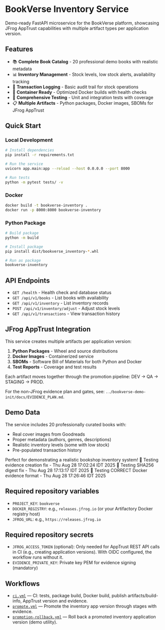 # BookVerse Inventory Service

Demo-ready FastAPI microservice for the BookVerse platform, showcasing JFrog AppTrust capabilities with multiple artifact types per application version.

## Features

- 📚 **Complete Book Catalog** - 20 professional demo books with realistic metadata
- 📊 **Inventory Management** - Stock levels, low stock alerts, availability tracking
- 🔄 **Transaction Logging** - Basic audit trail for stock operations
- 🐳 **Container Ready** - Optimized Docker builds with health checks
- 🧪 **Comprehensive Testing** - Unit and integration tests with coverage
- 📋 **Multiple Artifacts** - Python packages, Docker images, SBOMs for JFrog AppTrust

## Quick Start

### Local Development
```bash
# Install dependencies
pip install -r requirements.txt

# Run the service
uvicorn app.main:app --reload --host 0.0.0.0 --port 8000

# Run tests
python -m pytest tests/ -v
```

### Docker
```bash
docker build -t bookverse-inventory .
docker run -p 8000:8000 bookverse-inventory
```

### Python Package
```bash
# Build package
python -m build

# Install package
pip install dist/bookverse_inventory-*.whl

# Run as package
bookverse-inventory
```

## API Endpoints

- `GET /health` - Health check and database status
- `GET /api/v1/books` - List books with availability
- `GET /api/v1/inventory` - List inventory records
- `POST /api/v1/inventory/adjust` - Adjust stock levels
- `GET /api/v1/transactions` - View transaction history

## JFrog AppTrust Integration

This service creates multiple artifacts per application version:

1. **Python Packages** - Wheel and source distributions
2. **Docker Images** - Containerized service
3. **SBOMs** - Software Bill of Materials for both Python and Docker
4. **Test Reports** - Coverage and test results

Each artifact moves together through the promotion pipeline: DEV → QA → STAGING → PROD.

For the non-JFrog evidence plan and gates, see: `../bookverse-demo-init/docs/EVIDENCE_PLAN.md`.

## Demo Data

The service includes 20 professionally curated books with:
- Real cover images from Goodreads
- Proper metadata (authors, genres, descriptions)
- Realistic inventory levels (some with low stock)
- Pre-populated transaction history

Perfect for demonstrating a realistic bookshop inventory system!
🧪 Testing evidence creation fix - Thu Aug 28 17:02:24 IDT 2025
🧪 Testing SHA256 digest fix - Thu Aug 28 17:13:17 IDT 2025
🔄 Testing CORRECT Docker evidence format - Thu Aug 28 17:26:46 IDT 2025

## Required repository variables

- `PROJECT_KEY`: `bookverse`
- `DOCKER_REGISTRY`: e.g., `releases.jfrog.io` (or your Artifactory Docker registry host)
- `JFROG_URL`: e.g., `https://releases.jfrog.io`

## Required repository secrets

- `JFROG_ACCESS_TOKEN` (optional): Only needed for AppTrust REST API calls in CI (e.g., creating application versions). With OIDC configured, the workflow runs without it.
- `EVIDENCE_PRIVATE_KEY`: Private key PEM for evidence signing (mandatory)

## Workflows

- [`ci.yml`](.github/workflows/ci.yml) — CI: tests, package build, Docker build, publish artifacts/build-info, AppTrust version and evidence.
- [`promote.yml`](.github/workflows/promote.yml) — Promote the inventory app version through stages with evidence.
- [`promotion-rollback.yml`](.github/workflows/promotion-rollback.yml) — Roll back a promoted inventory application version (demo utility).
